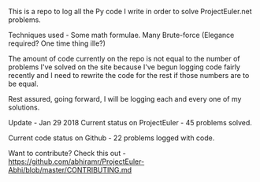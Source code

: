 This is a repo to log all the Py code I write in order to solve ProjectEuler.net problems.

Techniques used - Some math formulae. Many Brute-force (Elegance required? One time thing ille?)

The amount of code currently on the repo is not equal to the number of problems I've solved on the site because 
I've begun logging code fairly recently and I need to rewrite the code for the rest if those numbers are to be equal.

Rest assured, going forward, I will be logging each and every one of my solutions.

Update - Jan 29 2018
Current status on ProjectEuler - 45 problems solved. 

Current code status on Github  - 22 problems logged with code.

Want to contribute? Check this out - https://github.com/abhiramr/ProjectEuler-Abhi/blob/master/CONTRIBUTING.md

